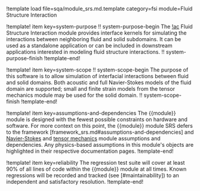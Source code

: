 !template load file=sqa/module_srs.md.template category=fsi module=Fluid Structure Interaction

!template! item key=system-purpose
!! system-purpose-begin
The [!ac](MOOSE) Fluid Structure Interaction module provides interface kernels
for simulating the interactions between neighboring fluid and solid
subdomains. It can be used as a standalone application or can be included in
downstream applications interested in modeling fluid structure interactions.
!! system-purpose-finish
!template-end!

!template! item key=system-scope
!! system-scope-begin
The purpose of this software is to allow simulation of interfacial interactions between
fluid and solid domains. Both acoustic and full Navier-Stokes models of the
fluid domain are supported; small and finite strain models from the tensor
mechanics module may be used for the solid domain.
!! system-scope-finish
!template-end!

!template! item key=assumptions-and-dependencies
The {{module}} module is designed with the fewest possible constraints on hardware and software.
For more context on this point, the {{module}} module SRS defers to the framework
[framework_srs.md#assumptions-and-dependencies] and [Navier-Stokes](navier_stokes_srs.md#assumptions-and-dependencies)
and [tensor mechanics](tensor_mechanics_srs.md#assumptions-and-dependencies) module assumptions and
dependencies. Any physics-based assumptions in this module's objects are highlighted in their respective
documentation pages.
!template-end!

!template! item key=reliability
The regression test suite will cover at least 90% of all lines of code within the {{module}}
module at all times. Known regressions will be recorded and tracked (see [#maintainability]) to an
independent and satisfactory resolution.
!template-end!
